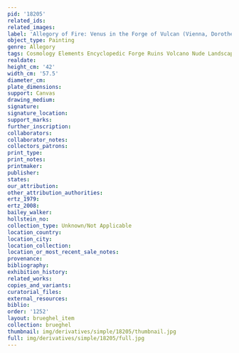 ```yaml
---
pid: '18205'
related_ids: 
related_images: 
label: 'Allegory of Fire: Venus in the Forge of Vulcan (Vienna, Dorotheum)'
object_type: Painting
genre: Allegory
tags: Cosmology Elements Encyclopedic Forge Ruins Volcano Nude Landscape Armor
realdate: 
height_cm: '42'
width_cm: '57.5'
diameter_cm: 
plate_dimensions: 
support: Canvas
drawing_medium: 
signature: 
signature_location: 
support_marks: 
further_inscription: 
collaborators: 
collaborator_notes: 
collectors_patrons: 
print_type: 
print_notes: 
printmaker: 
publisher: 
states: 
our_attribution: 
other_attribution_authorities: 
ertz_1979: 
ertz_2008: 
bailey_walker: 
hollstein_no: 
collection_type: Unknown/Not Applicable
location_country: 
location_city: 
location_collection: 
location_or_most_recent_sale_notes: 
provenance: 
bibliography: 
exhibition_history: 
related_works: 
copies_and_variants: 
curatorial_files: 
external_resources: 
biblio: 
order: '1252'
layout: brueghel_item
collection: brueghel
thumbnail: img/derivatives/simple/18205/thumbnail.jpg
full: img/derivatives/simple/18205/full.jpg
---
```

